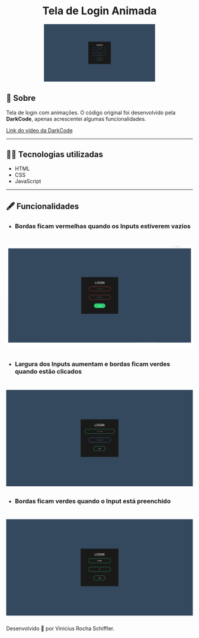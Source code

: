 <h1 align="center">Tela de Login Animada</h1>

<p align="center">
    <img alt="Imagem da Tela de Login" title="Imagem da Tela de Login" src="./ImgToReadMe/img3.png" width="300px">
</p>

## 📖 Sobre
Tela de login com animações. O código original foi desenvolvido pela **DarkCode**, apenas acrescentei algumas funcionalidades.

[Link do vídeo da DarkCode](https://www.youtube.com/watch?v=HV7DtH3J2PU)

---
## 👨‍💻 Tecnologias utilizadas

- HTML
- CSS
- JavaScript
---

## 🖋 Funcionalidades

- ### Bordas ficam vermelhas quando os Inputs estiverem vazios
<h1 align="center">
    <img alt="Imagem da Tela de Login com as bordas vermelhas" title="Imagem da Tela de Login com as bordas vermelhas" src="ImgToReadMe/img2.png">
</h1>

- ### Largura dos Inputs aumentam e bordas ficam verdes quando estão clicados
<h1 align="center">
    <img alt="Imagem da Tela de Login com as bordas verdes e largura aumentada" title="Imagem da Tela de Login com as bordas verdes e largura aumentada" src="ImgToReadMe/img1.png">
</h1>

- ### Bordas ficam verdes quando o Input está preenchido
<h1 align="center">
    <img alt="Imagem da Tela de Login com as bordas verdes com inputs preenchidos" title="Imagem da Tela de Login com as bordas verdes com inputs preenchidos" src="ImgToReadMe/img4.png">
</h1>

Desenvolvido 💚 por Vinicius Rocha Schiffler.

